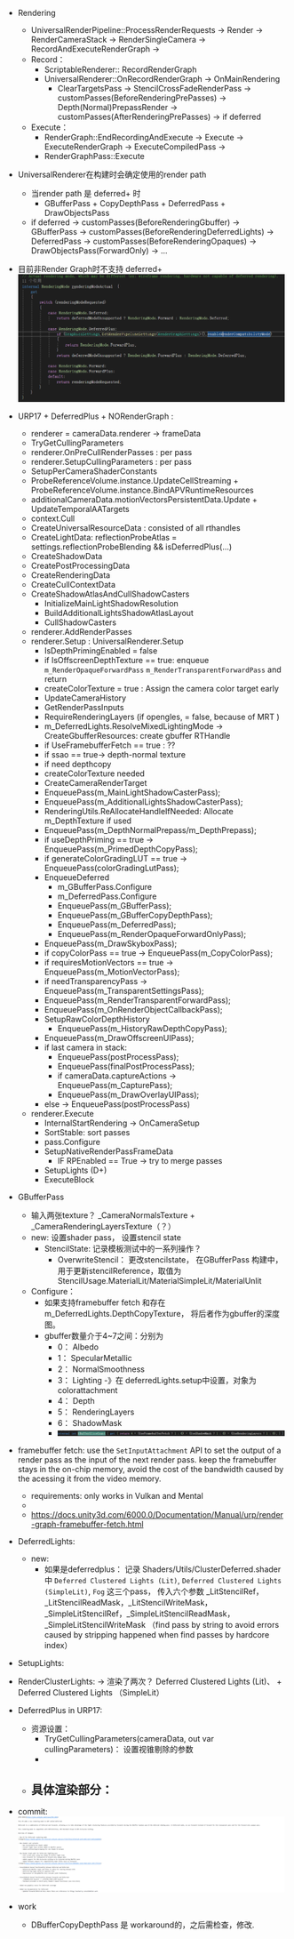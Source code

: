 - Rendering
  - UniversalRenderPipeline::ProcessRenderRequests -> Render -> RenderCameraStack -> RenderSingleCamera -> RecordAndExecuteRenderGraph -> 
  - Record： 
    - ScriptableRenderer:: RecordRenderGraph 
    - UniversalRenderer::OnRecordRenderGraph -> OnMainRendering
      - ClearTargetsPass -> StencilCrossFadeRenderPass -> customPasses(BeforeRenderingPrePasses) -> Depth(Normal)PrepassRender -> customPasses(AfterRenderingPrePasses) -> if deferred
  - Execute：  
    - RenderGraph::EndRecordingAndExecute -> Execute -> ExecuteRenderGraph -> ExecuteCompiledPass ->
    - RenderGraphPass::Execute

- UniversalRenderer在构建时会确定使用的render path
  - 当render path 是 deferred+ 时
    - GBufferPass + CopyDepthPass + DeferredPass + DrawObjectsPass
  - if deferred -> 
    customPasses(BeforeRenderingGbuffer) -> GBufferPass -> customPasses(BeforeRenderingDeferredLights) -> DeferredPass -> customPasses(BeforeRenderingOpaques) -> DrawObjectsPass(ForwardOnly) -> ...

- 目前非Render Graph时不支持 deferred+ ![20250213170854](https://raw.githubusercontent.com/hwubh/Temp-Pics/main/20250213170854.png)

- URP17 + DeferredPlus + NORenderGraph : 
  - renderer = cameraData.renderer -> frameData
  - TryGetCullingParameters
  - renderer.OnPreCullRenderPasses : per pass
  - renderer.SetupCullingParameters : per pass
  - SetupPerCameraShaderConstants
  - ProbeReferenceVolume.instance.UpdateCellStreaming + ProbeReferenceVolume.instance.BindAPVRuntimeResources
  - additionalCameraData.motionVectorsPersistentData.Update + UpdateTemporalAATargets
  - context.Cull
  - CreateUniversalResourceData : consisted of all rthandles
  - CreateLightData: reflectionProbeAtlas = settings.reflectionProbeBlending && isDeferredPlus(...)
  - CreateShadowData
  - CreatePostProcessingData
  - CreateRenderingData
  - CreateCullContextData
  - CreateShadowAtlasAndCullShadowCasters
    - InitializeMainLightShadowResolution
    - BuildAdditionalLightsShadowAtlasLayout
    - CullShadowCasters
  - renderer.AddRenderPasses
  - renderer.Setup : UniversalRenderer.Setup
    - IsDepthPrimingEnabled = false
    - if IsOffscreenDepthTexture == true: enqueue ``m_RenderOpaqueForwardPass`` ``m_RenderTransparentForwardPass`` and return 
    - createColorTexture = true : Assign the camera color target early
    - UpdateCameraHistory
    - GetRenderPassInputs
    - RequireRenderingLayers (if opengles, = false, because of MRT )
    - m_DeferredLights.ResolveMixedLightingMode -> CreateGbufferResources: create gbuffer RTHandle
    - if UseFramebufferFetch == true : ??
    - if ssao == true-> depth-normal texture
    - if need depthcopy
    - createColorTexture needed
    - CreateCameraRenderTarget
    - EnqueuePass(m_MainLightShadowCasterPass);
    - EnqueuePass(m_AdditionalLightsShadowCasterPass);
    - RenderingUtils.ReAllocateHandleIfNeeded: Allocate m_DepthTexture if used
    - EnqueuePass(m_DepthNormalPrepass/m_DepthPrepass);
    - if useDepthPriming == true -> EnqueuePass(m_PrimedDepthCopyPass);
    - if generateColorGradingLUT == true -> EnqueuePass(colorGradingLutPass);
    - EnqueueDeferred
      - m_GBufferPass.Configure
      - m_DeferredPass.Configure
      - EnqueuePass(m_GBufferPass);
      - EnqueuePass(m_GBufferCopyDepthPass);
      - EnqueuePass(m_DeferredPass);
      - EnqueuePass(m_RenderOpaqueForwardOnlyPass);
    - EnqueuePass(m_DrawSkyboxPass);
    - if copyColorPass == true -> EnqueuePass(m_CopyColorPass);
    - if requiresMotionVectors == true -> EnqueuePass(m_MotionVectorPass);
    - if needTransparencyPass -> EnqueuePass(m_TransparentSettingsPass);
    - EnqueuePass(m_RenderTransparentForwardPass);
    - EnqueuePass(m_OnRenderObjectCallbackPass);
    - SetupRawColorDepthHistory
      - EnqueuePass(m_HistoryRawDepthCopyPass);
    - EnqueuePass(m_DrawOffscreenUIPass);
    - if last camera in stack: 
      - EnqueuePass(postProcessPass);
      - EnqueuePass(finalPostProcessPass);
      - if cameraData.captureActions -> EnqueuePass(m_CapturePass);
      - EnqueuePass(m_DrawOverlayUIPass);
    - else -> EnqueuePass(postProcessPass)
  - renderer.Execute
    - InternalStartRendering -> OnCameraSetup
    - SortStable: sort passes
    - pass.Configure
    - SetupNativeRenderPassFrameData
      - IF RPEnabled == True -> try to merge passes
    - SetupLights (D+)
    - ExecuteBlock 


- GBufferPass
  - 输入两张texture？ _CameraNormalsTexture + _CameraRenderingLayersTexture（？）
  - new: 设置shader pass， 设置stencil state
      - StencilState: 记录模板测试中的一系列操作？ 
        - OverwriteStencil： 更改stencilstate， 在GBufferPass 构建中，用于更新stencilReference，取值为StencilUsage.MaterialLit/MaterialSimpleLit/MaterialUnlit
  - Configure：
    - 如果支持framebuffer fetch 和存在 m_DeferredLights.DepthCopyTexture， 将后者作为gbuffer的深度图。
    - gbuffer数量介于4~7之间：分别为
      - 0： Albedo
      - 1： SpecularMetallic
      - 2： NormalSmoothness
      - 3： Lighting -》在 deferredLights.setup中设置，对象为colorattachment
      - 4： Depth
      - 5： RenderingLayers
      - 6： ShadowMask
      - ![20250218172820](https://raw.githubusercontent.com/hwubh/Temp-Pics/main/20250218172820.png)


- framebuffer fetch: use the ``SetInputAttachment`` API to set the output of a render pass as the input of the next render pass. keep the framebuffer stays in the on-chip memory, avoid the cost of the bandwidth caused by the acessing it from the video memory.
  - requirements: only works in Vulkan and Mental
  - 
  - https://docs.unity3d.com/6000.0/Documentation/Manual/urp/render-graph-framebuffer-fetch.html

- DeferredLights:
  - new: 
    - 如果是deferredplus： 记录 Shaders/Utils/ClusterDeferred.shader 中 ``Deferred Clustered Lights (Lit)``, ``Deferred Clustered Lights (SimpleLit)``, ``Fog`` 这三个pass， 传入六个参数 _LitStencilRef，_LitStencilReadMask，_LitStencilWriteMask，_SimpleLitStencilRef，_SimpleLitStencilReadMask，_SimpleLitStencilWriteMask （find pass by string to avoid errors caused by stripping happened when find passes by hardcore index）

- SetupLights: 

- RenderClusterLights: -> 渲染了两次？ Deferred Clustered Lights (Lit)、 + Deferred Clustered Lights （SimpleLit）

- DeferredPlus in URP17: 
  - 资源设置：
    - TryGetCullingParameters(cameraData, out var cullingParameters)： 设置视锥剔除的参数
    - 
  - 具体渲染部分：
    - 


- commit: ![20250217102434](https://raw.githubusercontent.com/hwubh/Temp-Pics/main/20250217102434.png)

- work
  - DBufferCopyDepthPass 是 workaround的，之后需检查，修改.

